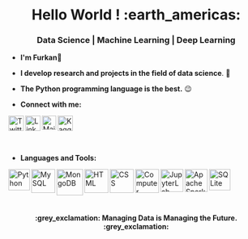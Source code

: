 <h1 align="center">Hello World ! :earth_americas: </h1>

<h3 align="center"> Data Science | Machine Learning | Deep Learning </h3>
  
  - **I'm Furkan**:slightly_smiling_face:

  - **I develop research and projects in the field of data science**. :robot:

  - **The Python programming language is the best.** :wink:
 - **Connect with me:**

<a href="https://twitter.com/home"> <img align="left" alt="Twitter_Furkshn" height="30px" src="https://symbols.getvecta.com/stencil_98/80_twitter-tile.f83a5d1085.svg" /> </a>
<a href="https://www.linkedin.com/in/furkan-mert-sahin/"> <img align="left" alt="Linkedin_Furkshn" height="30px" src="https://cdn.worldvectorlogo.com/logos/linkedin-icon-2.svg" /> </a>

<a href="https://www.kaggle.com/furkshn"> <img src="https://symbols.getvecta.com/stencil_86/4_kaggle.d93bb2e6a0.svg" alt="Kaggle_Furkshn" height="30px" /> </a>    <a href="mailto:furkan4860@gmail.com"> <img src="https://symbols.getvecta.com/stencil_81/65_gmail-icon.3b2395cf70.svg" alt="Mailto_Furkshn" height="28px" align="left"/> </a>

<br>

 - **Languages and Tools:**

<a href="https://github.com/Furkshn/Python"> <img align="left" alt="Python" height="42px" src="https://cdn.worldvectorlogo.com/logos/python-5.svg" /> </a>

<a href="https://github.com/Furkshn/Structured_Query_Language---SQL"> <img align="left" alt="MySQL" height="47px" src="https://symbols.getvecta.com/stencil_88/134_mysql.04ea1672b7.svg" /> </a>

<a href="https://github.com/Furkshn/MongoDB"> <img align="left" alt="MongoDB" height="52px" src="https://cdn.iconscout.com/icon/free/png-256/mongodb-5-1175140.png" /> </a>

<a href="https://github.com/Furkshn?tab=repositories"> <img align="left" alt="HTML" height="47px" src="https://cdn.iconscout.com/icon/free/png-256/html5-40-1175193.png" /> </a>

<a href="https://github.com/Furkshn?tab=repositories"> <img align="left" alt="CSS" height="47px" src="https://cdn.iconscout.com/icon/free/png-256/css3-11-1175239.png" /> </a>

<a href="https://github.com/Furkshn?tab=repositories"> <img align="left" alt="Computer Vision" height="47px" src="https://cdn.iconscout.com/icon/premium/png-256-thumb/computer-vision-1524365-1290740.png" /> </a>

<a href="https://github.com/Furkshn?tab=repositories"> <img align="left" alt="JupyterLab" height="45px" src="https://symbols.getvecta.com/stencil_85/58_jupyter.10038bcca2.svg" /> </a>

<a href="https://github.com/Furkshn/Apache_Spark_Python"> <img align="left" alt="Apache Spark" height="45px" src="https://cdn.worldvectorlogo.com/logos/apache-spark-5.svg" /> </a>

<a href="https://github.com/Furkshn/Structured_Query_Language---SQL"> <img align="left" alt="SQLite" height="42px" src="https://cdn.worldvectorlogo.com/logos/sqlite.svg" /> </a>


 


<br>

<br/>


<br>

<br/>

<h4 align ="center"> :grey_exclamation: Managing Data is Managing the Future. :grey_exclamation:</h4>





  
  
  
